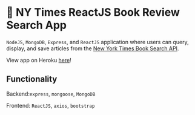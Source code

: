 # :newspaper: NY Times ReactJS Book Review Search App 

`NodeJS`, `MongoDB`, `Express`, and `ReactJS` application where users can query, display, and save articles from the [New York Times Book Search API](http://developer.nytimes.com/).

View app on Heroku [here](https://#/)!

## Functionality
Backend:`express`, `mongoose`,  `MongoDB`

Frontend: `ReactJS`, `axios`, `bootstrap`

